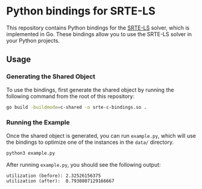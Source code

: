 # Python bindings for SRTE-LS

This repository contains Python bindings for the [SRTE-LS] solver, which is 
implemented in Go. These bindings allow you to use the SRTE-LS solver in your 
Python projects.

## Usage

### Generating the Shared Object

To use the bindings, first generate the shared object by running the following 
command from the root of this repository:

```bash
go build -buildmode=c-shared -o srte-c-bindings.so .
```

### Running the Example

Once the shared object is generated, you can run `example.py`, which will use 
the bindings to optimize one of the instances in the `data/` directory.

```bash
python3 example.py 
```

After running `example.py`, you should see the following output:

```
utilization (before): 2.32526156375
utilization (after):  0.7930807129166667
```

[SRTE-LS]: https://github.com/rhartert/srte-ls